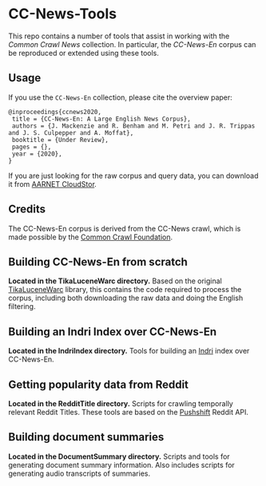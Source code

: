 # CC-News-Tools
This repo contains a number of tools that assist in working with the
*Common Crawl News* collection. In particular, the *CC-News-En* corpus
can be reproduced or extended using these tools. 

## Usage
If you use the `CC-News-En` collection, please cite the overview paper:
```
@inproceedings{ccnews2020,
 title = {CC-News-En: A Large English News Corpus},
 authors = {J. Mackenzie and R. Benham and M. Petri and J. R. Trippas and J. S. Culpepper and A. Moffat},
 booktitle = {Under Review},
 pages = {},
 year = {2020},
}
```

If you are just looking for the raw corpus and query data, you can download it 
from [AARNET CloudStor](https://cloudstor.aarnet.edu.au/plus/s/M8BvXxe6faLZ4uE).

## Credits
The CC-News-En corpus is derived from the CC-News crawl, which is made
possible by the [Common Crawl Foundation](https://commoncrawl.org/).

## Building CC-News-En from scratch
**Located in the TikaLuceneWarc directory.**
Based on the original [TikaLuceneWarc](https://github.com/mpetri/TikaLuceneWarc)
library, this contains the code required to process the corpus, including
both downloading the raw data and doing the English filtering.

## Building an Indri Index over CC-News-En
**Located in the IndriIndex directory.**
Tools for building an [Indri](http://www.lemurproject.org/indri/) index over 
CC-News-En. 

## Getting popularity data from Reddit
**Located in the RedditTitle directory.**
Scripts for crawling temporally relevant Reddit Titles. These tools are based
on the [Pushshift](https://github.com/pushshift/api) Reddit API.

## Building document summaries
**Located in the DocumentSummary directory.**
Scripts and tools for generating document summary information. Also includes
scripts for generating audio transcripts of summaries.

